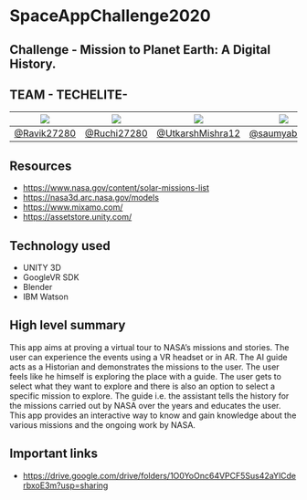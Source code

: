 # SpaceAppChallenge2020
## Challenge -  Mission to Planet Earth: A Digital History.
## TEAM - TECHELITE-

[![](https://avatars3.githubusercontent.com/u/47824408?v=4&s=80)](https://github.com/Ravik27280) | [![](https://avatars3.githubusercontent.com/u/65845928?v=4&s=80)](https://github.com/Ruchi27280) | [![](https://avatars3.githubusercontent.com/u/67385503?v=4&s=80)](https://github.com/UtkarshMishra12) | [![](https://avatars3.githubusercontent.com/u/51361448?v=4&s=80)](https://github.com/saumyabathla) | [![](https://avatars3.githubusercontent.com/u/51362179?v=4&s=80)](https://github.com/muskaanmittal)
-|-|-|-|-
 [@Ravik27280](https://github.com/Ravik27280) | [@Ruchi27280](https://github.com/Ruchi27280) | [@UtkarshMishra12](https://github.com/UtkarshMishra12) | [@saumyabathla](https://github.com/saumyabathla) | [@muskaanmittal](https://github.com/muskaanmittal)

## Resources
- https://www.nasa.gov/content/solar-missions-list
- https://nasa3d.arc.nasa.gov/models
- https://www.mixamo.com/
- https://assetstore.unity.com/

## Technology used 
- UNITY 3D
- GoogleVR SDK
- Blender
- IBM Watson

## High level summary
This app aims at proving a virtual tour to NASA’s missions and stories. The user can experience the events using a VR headset or in AR. The AI guide acts as a Historian and demonstrates the missions to the user. The user feels like he himself is exploring the place with a guide. The user gets to select what they want to explore and there is also an option to select a specific mission to explore. The guide i.e. the assistant tells the history for the missions carried out by NASA over the years and educates the user. This app provides an interactive way to know and gain knowledge about the various missions and the ongoing work by NASA.  
## Important links
- https://drive.google.com/drive/folders/1O0YoOnc64VPCF5Sus42aYlCderbxoE3m?usp=sharing
